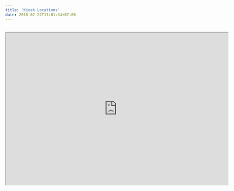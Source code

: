 ```yaml
---
title: 'Kiosk Locations'
date: 2018-02-22T17:01:34+07:00
---
```

<br>

<iframe src="https://www.google.com/maps/d/embed?mid=1xBZHf9lTIakqyJF19SbAZ9KfN0A&ehbc=2E312F" width="700" height="480"></iframe>